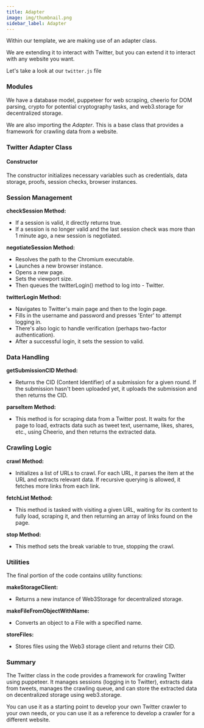 ```yaml
---
title: Adapter
image: img/thumbnail.png
sidebar_label: Adapter
---
```


Within our template, we are making use of an adapter class.

We are extending it to interact with Twitter, but you can extend it to interact with any website you want.

Let's take a look at our `twitter.js` file

### Modules

We have a database model, puppeteer for web scraping, cheerio for DOM parsing, crypto for potential cryptography tasks, and web3.storage for decentralized storage.

We are also importing the _Adapter_. This is a base class that provides a framework for crawling data from a website.

### Twitter Adapter Class

#### Constructor

The constructor initializes necessary variables such as credentials, data storage, proofs, session checks, browser instances.

### Session Management

**checkSession Method:**

- If a session is valid, it directly returns true.
- If a session is no longer valid and the last session check was more than 1 minute ago, a new session is negotiated.

**negotiateSession Method:**

- Resolves the path to the Chromium executable.
- Launches a new browser instance.
- Opens a new page.
- Sets the viewport size.
- Then queues the twitterLogin() method to log into - Twitter.

**twitterLogin Method:**

- Navigates to Twitter's main page and then to the login page.
- Fills in the username and password and presses 'Enter' to attempt logging in.
- There's also logic to handle verification (perhaps two-factor authentication).
- After a successful login, it sets the session to valid.

### Data Handling

**getSubmissionCID Method:**

- Returns the CID (Content Identifier) of a submission for a given round. If the submission hasn't been uploaded yet, it uploads the submission and then returns the CID.

**parseItem Method:**

- This method is for scraping data from a Twitter post. It waits for the page to load, extracts data such as tweet text, username, likes, shares, etc., using Cheerio, and then returns the extracted data.

### Crawling Logic

**crawl Method:**

- Initializes a list of URLs to crawl.
  For each URL, it parses the item at the URL and extracts relevant data. If recursive querying is allowed, it fetches more links from each link.

**fetchList Method:**

- This method is tasked with visiting a given URL, waiting for its content to fully load, scraping it, and then returning an array of links found on the page.

**stop Method:**

- This method sets the break variable to true, stopping the crawl.

### Utilities

The final portion of the code contains utility functions:

**makeStorageClient:**

- Returns a new instance of Web3Storage for decentralized storage.

**makeFileFromObjectWithName:**

- Converts an object to a File with a specified name.

**storeFiles:**

- Stores files using the Web3 storage client and returns their CID.

### Summary

The Twitter class in the code provides a framework for crawling Twitter using puppeteer. It manages sessions (logging in to Twitter), extracts data from tweets, manages the crawling queue, and can store the extracted data on decentralized storage using web3.storage.

You can use it as a starting point to develop your own Twitter crawler to your own needs, or you can use it as a reference to develop a crawler for a different website.
